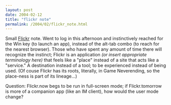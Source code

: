 ```yaml
---
layout: post
date: 2004-02-12
title: "flickr note"
permalink: /2004/02/flickr_note.html
---
```


Small [Flickr](http://www.flickr.com/) note. Went to log in this afternoon and instinctively reached for the Win key (to launch an app), instead of the alt-tab combo (to reach for the nearest browser). Those who have spent any amount of time there will recognize the instinct; Flickr is an application _(or insert appropriate terminology here)_ that feels like a "place" instead of a site that acts like a "service." A destination instead of a tool; to be experienced instead of being used. (Of couse Flickr has its roots, literally, in Game Neverending, so the place-ness is part of its lineage...)

Question: Flickr.now begs to be run in full-screen mode; if Flickr.tomorrow is more of a companion app (like an IM client), how would the user mode change?

